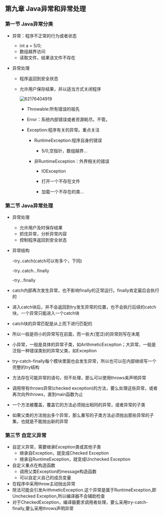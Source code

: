 ## 第九章 Java异常和异常处理

### 第一节 Java异常分类

- 异常：程序不正常的行为或者状态

  - int a = 5/0;
  - 数组越界访问
  - 读取文件，结果该文件不存在

- 异常处理

  - 程序返回到安全状态

  - 允许用户保存结果，并以适当方式关闭程序

    ![62176404919](D:\学习资料\java\Mooc笔记\第九章第一节.png)

    - Throwable:所有错误的祖先

    - Error：系统内部错误或者资源耗尽。不管。

    - Exception:程序有关的异常。重点关注

      - RuntimeException:程序自身的错误

        - 5/0,空指针，数组越界...

      - 非RuntimeException：外界相关的错误

        - IOException


        - 打开一个不存在文件
        - 加载一个不存在的类...

### 第二节 Java异常处理

- 异常处理

  - 允许用户及时保存结果
  - 抓住异常，分析异常内容
  - 控制程序返回到安全状态

- 异常结构

  -try..catch(catch可以有多个，下同)

  -try..catch...finally

  -try...finally

- catch内部再次发生异常，也不影响finally的正常运行。finally肯定最后会执行的

- 进入catch块后，并不会返回到try发生异常的位置，也不会执行后续的catch块，一个异常只能进入一个catch块

- catch块的异常匹配是从上而下进行匹配的

- 所以一般是将小的异常写在前面，而一些大(宽泛)的异常则写在末尾

- 小异常，一般是具体的异常子类，如ArithmeticException；大异常，一般是泛指一种错误类别的异常父类，如Exception

- try-catch-finally每个模块里面也会发生异常，所以也可以在内部继续写一个完整的try结构

- 方法存在可能异常的语句，但不处理，那么可以使用throws来声明异常

- 调用带有throws异常(checked exception)的方法，要么处理这些异常，或者再次向外throws，直到main函数为止

- 一个方法被覆盖，覆盖它的方法必须抛出相同的异常，或者异常的子类

- 如果父类的方法抛出多个异常，那么重写的子类方法必须抛出那些异常的子集，也就是不能抛出新的异常

### 第三节 自定义异常

- 自定义异常，需要继承Exception类或其他子类
  - 继承自Exception，就变成Checked Exception
  - 继承自RuntimeException，就变成Unchecked Exception
- 自定义重点在构造函数
  - 调用父类Exception的message构造函数
  - 可以自定义自己的成员变量
- 在程序中采用throw主动抛出异常
- 除法可能会引发ArithmeticException.这个异常是属于RuntimeException,即Unchecked Exception,所以编译器不会辅助检查
- 对于CheckedException，编译器要求调用者处理，要么采用try-catch-finally,要么采用throws声明异常